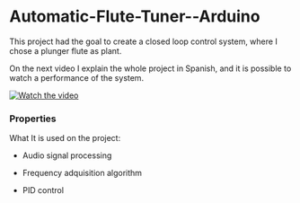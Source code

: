 # Automatic-Flute-Tuner--Arduino

This project had the goal to create a closed loop control system, where I chose a plunger flute as plant. 

On the next video I explain the whole project in Spanish, and it is possible to watch a performance of the system.

[![Watch the video](https://img.youtube.com/vi/kZ2By9EPutY/hqdefault.jpg)](https://youtu.be/kZ2By9EPutY)

### Properties

What It is used on the project:
- Audio signal processing
* Frequency adquisition algorithm
- PID control
